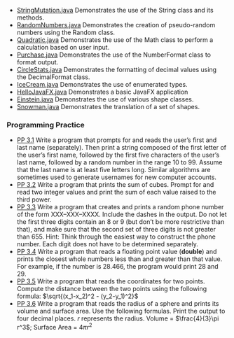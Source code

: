 - [StringMutation.java](https://github.com/KellzCodes/Interview_Prep/blob/main/src/main/java/basics/chapter003/StringMutation.java) Demonstrates the use of the String class and its methods.
- [RandomNumbers.java](https://github.com/KellzCodes/Interview_Prep/blob/main/src/main/java/basics/chapter003/RandomNumbers.java) Demonstrates the creation of pseudo-random numbers using the Random class.
- [Quadratic.java](https://github.com/KellzCodes/Interview_Prep/blob/main/src/main/java/basics/chapter003/Quadratic.java) Demonstrates the use of the Math class to perform a calculation based on user input.
- [Purchase.java](https://github.com/KellzCodes/Interview_Prep/blob/main/src/main/java/basics/chapter003/Purchase.java) Demonstrates the use of the NumberFormat class to format output.
- [CircleStats.java](https://github.com/KellzCodes/Interview_Prep/blob/main/src/main/java/basics/chapter003/CircleStats.java) Demonstrates the formatting of decimal values using the DecimalFormat class.
- [IceCream.java](https://github.com/KellzCodes/Interview_Prep/blob/main/src/main/java/basics/chapter003/IceCream.java) Demonstrates the use of enumerated types.
- [HelloJavaFX.java](https://github.com/KellzCodes/Interview_Prep/blob/main/src/main/java/basics/chapter003/HelloJavaFX.java) Demonstrates a basic JavaFX application
- [Einstein.java](https://github.com/KellzCodes/Interview_Prep/blob/main/src/main/java/basics/chapter003/Einstein.java) Demonstrates the use of various shape classes.
- [Snowman.java](https://github.com/KellzCodes/Interview_Prep/blob/main/src/main/java/basics/chapter003/Snowman.java) Demonstrates the translation of a set of shapes.

### Programming Practice
- [PP 3.1](https://github.com/KellzCodes/Interview_Prep/blob/main/src/main/java/basics/chapter003/Pp31.java) Write a program that prompts for and reads the user’s first and last name (separately). Then print a string composed of the first letter of the user’s first name, followed by the first five characters of the user’s last name, followed by a random number in the range 10 to 99. Assume that the last name is at least five letters long. Similar algorithms are sometimes used to generate usernames for new computer accounts.
- [PP 3.2](https://github.com/KellzCodes/Interview_Prep/blob/main/src/main/java/basics/chapter003/Pp32.java) Write a program that prints the sum of cubes. Prompt for and read two integer values and print the sum of each value raised to the third power.
- [PP 3.3](https://github.com/KellzCodes/Interview_Prep/blob/main/src/main/java/basics/chapter003/Pp33.java) Write a program that creates and prints a random phone number of the form XXX–XXX–XXXX. Include the dashes in the output. Do not let the first three digits contain an 8 or 9 (but don’t be more restrictive than that), and make sure that the second set of three digits is not greater than 655. Hint: Think through the easiest way to construct the phone number. Each digit does not have to be determined separately.
- [PP 3.4](https://github.com/KellzCodes/Interview_Prep/blob/main/src/main/java/basics/chapter003/Pp34.java) Write a program that reads a floating point value (**double**) and prints the closest whole numbers less than and greater than that value. For example, if the number is 28.466, the program would print 28 and 29.
- [PP 3.5](https://github.com/KellzCodes/Interview_Prep/blob/main/src/main/java/basics/chapter003/Pp35.java) Write a program that reads the  coordinates for two points. Compute the distance between the two points using the following formula: $`\sqrt{(x_1-x_2)^2 - (y_2-y_1)^2}`$
- [PP 3.6](https://github.com/KellzCodes/Interview_Prep/blob/main/src/main/java/basics/chapter003/Pp36.java) Write a program that reads the radius of a sphere and prints its volume and surface area. Use the following formulas. Print the output to four decimal places. *r* represents the radius. Volume = $`\frac{4}{3}\pi r^3`$;  Surface Area = $`4 \pi r^2`$

